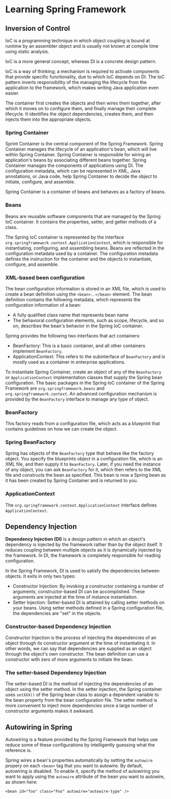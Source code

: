 # Learning Spring Framework

## Inversion of Control

IoC is a programming technique in which object coupling is bound at runtime by an assembler object and is usually not
known at compile time using static analysis.

IoC is a more general concept, whereas DI is a concrete design pattern.

IoC is a way of thinking; a mechanism is required to activate components that provide specific functionality, due to
which IoC depends on DI.
The IoC pattern inverts responsibility of the managing the lifecycle from the application to the framework, which makes
writing Java application even easier.

The container first creates the objects and then wires them together, after which it moves on to configure them, and
finally manage their complete lifecycle.
It identifies the object dependencies, creates them, and then injects them into the appropriate objects.

### Spring Container

Sprint Container is the central component of the Spring Framework.
Spring Container manages the lifecycle of an application's bean, which will live within Spring Container.
Spring Container is responsible for wiring an application's beans by associating different beans together.
Spring Container manages the components of applications using DI. The configuration metadata, which can be represented
in XML, Java annotations, or Java code, help Spring Container to decide the object to initiate, configure, and assemble.

Spring Container is a container of beans and behaves as a factory of beans.

### Beans

Beans are reusable software components that are managed by the Spring IoC container.
It contains the properties, setter, and getter methods of a class.

The Spring IoC container is represented by the interface `org.springframework.context.ApplicationContext`, which is
responsible for instantiating, configuring, and assembling beans.
Beans are reflected in the configuration metadata used by a container.
The configuration metadata defines the instruction for the container and the objects to instantiate, configure, and
assemble.

### XML-based been configuration

The bean configuration information is stored in an XML file, which is used to create a bean definition using the
`<bean>..</bean>` element.
The bean definition contains the following metadata, which represents the configuration information of a bean:
* A fully qualified class name that represents bean name
* The behavioral configuration elements, such as scope, lifecycle, and so on, describes the bean's behavior in the
Spring IoC container.

Spring provides the following two interfaces that act containers:
* BeanFactory: This is a basic container, and all other containers implement `BeanFactory`.
* ApplicationContext: This refers to the subinterface of `BeanFactory` and is mostly used as a container in enterprise
applications.

To instantiate Spring Container, create an object of any of the `BeanFactory` or `ApplicationContext` implementation
classes that supply the Spring bean configuration.
The basic packages in the Spring IoC container of the Spring Framework are `org.springframework.beans` and
`org.springframework.context`. An advanced configuration mechanism is provided by the `BeanFactory` interface to manage
any type of object.

### BeanFactory

This factory reads from a configuration file, which acts as a blueprint that contains guidelines on how we can create
the object.

### Spring BeanFactory

Spring has objects of the `BeanFactory` type that behave like the factory object.
You specify the blueprints object in a configuration file, which is an XML file, and then supply it to `BeanFactory`.
Later, if you need the instance of any object, you can ask `BeanFactory` for it, which then refers to the XML file and
constructs the bean as specified.
This bean is now a Spring bean as it has been created by Spring Container and is
returned to you.

### ApplicationContext

The `org.springframework.context.ApplicationContext` interface defines `ApplicationContext`.

## Dependency Injection

**Dependency Injection (DI)** is a design pattern in which an object's dependency is injected by the framework rather
than by the object itself.
It reduces coupling between multiple objects as it is dynamically injected by the framework.
In DI, the framework is completely responsible for reading configuration.

In the Spring Framework, DI is used to satisfy the dependencies between objects.
It exits in only two types:
* Constructor Injection: By invoking a constructor containing a number of arguments, constructor-based DI can be
accomplished.
These arguments are injected at the time of instance instantiation.
* Setter Injection: Setter-based DI is attained by calling setter methods on your beans.
Using setter methods defined in a Spring configuration file, the dependencies are "set" in the objects.

### Constructor-based Dependency Injection

Constructor Injection is the process of injecting the dependencies of an object through its constructor argument at the
time of instantiating it.
In other words, we can say that dependencies are supplied as an object through the object's own constructor.
The bean definition can use a constructor with zero of more arguments to initiate the bean.

### The setter-based Dependency Injection

The setter-based DI is the method of injecting the dependencies of an object using the setter method.
In the setter injection, the Spring container uses `setXXX()` of the Spring bean class to assign a dependent variable to
the bean property from the bean configuration file.
The setter method is more convenient to inject more dependencies since a large number of constructor arguments makes it
awkward.

## Autowiring in Spring

Autowiring is a feature provided by the Spring Framework that helps use reduce some of these configurations by
intelligently guessing what the reference is.

Spring wires a bean's properties automatically by setting the `autowire` propery on each `<bean>` tag that you want to
autowire.
By default, autowiring is disabled.
To enable it, specify the method of autowiring you want to apply using the `autowire` attribute of the bean you want to
autowire, as shown here:
```
<bean id="foo" class="Foo" autowire="autowire-type" />
```
